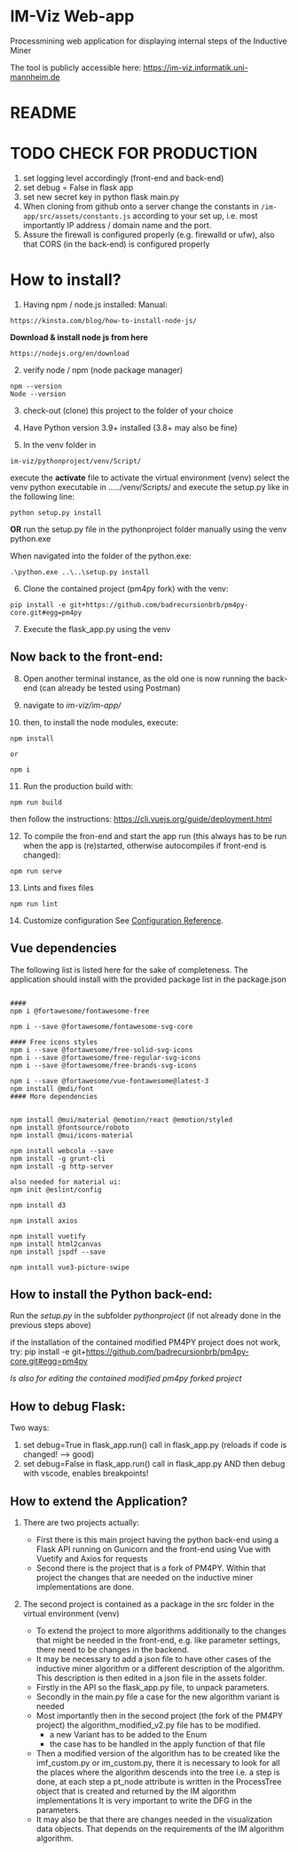 # IM-Viz Web-app
Processmining web application for displaying internal steps of the Inductive Miner

The tool is publicly accessible here: https://im-viz.informatik.uni-mannheim.de

# README

# TODO CHECK FOR PRODUCTION
1. set logging level accordingly (front-end and back-end)
2. set debug = False in flask app 
3. set new secret key in python flask main.py
4. When cloning from github onto a server change the constants in `/im-app/src/assets/constants.js` according to your set up, i.e. most importantly IP address / domain name and the port.  
5. Assure the firewall is configured properly (e.g. firewalld or ufw), also that CORS (in the back-end) is configured properly

# How to install? 
1. Having npm / node.js installed: 
Manual:
```
https://kinsta.com/blog/how-to-install-node-js/
```

**Download & install node js from here**
```
https://nodejs.org/en/download
```
2. verify node / npm (node package manager)
```
npm --version
Node --version
```

3. check-out (clone) this project to the folder of your choice 

4. Have Python version 3.9+ installed (3.8+ may also be fine)
5. In the venv folder in 
```
im-viz/pythonproject/venv/Script/
```
execute the **activate** file to activate the virtual environment (venv)
select the venv python executable in ...../venv/Scripts/ and execute the setup.py like in the following line: 
```
python setup.py install
```
**OR**
run the setup.py file in the pythonproject folder manually using the venv python.exe

When navigated into the folder of the python.exe: 
```
.\python.exe ..\..\setup.py install
```

6. Clone the contained project (pm4py fork) with the venv:
```
pip install -e git+https://github.com/badrecursionbrb/pm4py-core.git#egg=pm4py
```
7. Execute the flask_app.py using the venv 

## Now back to the front-end: 
8. Open another terminal instance, as the old one is now running the back-end (can already be tested using Postman)
9. navigate to 
*im-viz/im-app/*

10. then, to install the node modules, execute:
```
npm install 

or 

npm i
```


11. Run the production build with: 
```
npm run build
```
then follow the instructions: https://cli.vuejs.org/guide/deployment.html


12. To compile the fron-end and start the app run (this always has to be run when the app is (re)started, otherwise autocompiles if front-end is changed): 
```
npm run serve
```

13. Lints and fixes files
```
npm run lint
```

14. Customize configuration
See [Configuration Reference](https://cli.vuejs.org/config/).


## Vue dependencies

The following list is listed here for the sake of completeness. The application should install with the provided package list in the package.json
```

####
npm i @fortawesome/fontawesome-free

npm i --save @fortawesome/fontawesome-svg-core

#### Free icons styles
npm i --save @fortawesome/free-solid-svg-icons
npm i --save @fortawesome/free-regular-svg-icons
npm i --save @fortawesome/free-brands-svg-icons

npm i --save @fortawesome/vue-fontawesome@latest-3
npm install @mdi/font
#### More dependencies


npm install @mui/material @emotion/react @emotion/styled
npm install @fontsource/roboto 
npm install @mui/icons-material

npm install webcola --save
npm install -g grunt-cli
npm install -g http-server

also needed for material ui: 
npm init @eslint/config

npm install d3

npm install axios

npm install vuetify
npm install html2canvas
npm install jspdf --save

npm install vue3-picture-swipe
```

## How to install the Python back-end: 

Run the *setup.py* in the subfolder *pythonproject* (if not already done in the previous steps above)

 if the installation of the contained modified PM4PY project does not work, try: pip install -e git+https://github.com/badrecursionbrb/pm4py-core.git#egg=pm4py

*Is also for editing the contained modified pm4py forked project* 

## How to debug Flask: 

Two ways: 
1. set debug=True in flask_app.run() call in flask_app.py (reloads if code is changed! --> good)
2. set debug=False in flask_app.run() call in flask_app.py AND then debug with vscode, enables breakpoints! 


## How to extend the Application? 

1. There are two projects actually: 
    - First there is this main project having the python back-end using a Flask API running on Gunicorn 
        and the front-end using Vue with Vuetify and Axios for requests  
    - Second there is the project that is a fork of PM4PY. Within that project the changes that 
        are needed on the inductive miner implementations are done. 

2. The second project is contained as a package in the src folder in the virtual environment (venv)
    - To extend the project to more algorithms additionally to the changes that might be needed in 
    the front-end, e.g. like parameter settings, there need to be changes in the backend. 
    - It may be necessary to add a json file to have other cases of the inductive miner algorithm 
        or a different description of the algorithm. This description is then edited in a json file 
        in the assets folder.  
    - Firstly in the API so the flask_app.py file, to unpack parameters. 
    - Secondly in the main.py file a case for the new algorithm variant is needed   
    - Most importantly then in the second project (the fork of the PM4PY project) the 
        algorithm_modified_v2.py file has to be modified.
        - a new Variant has to be added to the Enum 
        - the case has to be handled in the apply function of that file 
    - Then a modified version of the algorithm has to be created like the imf_custom.py or 
        im_custom.py, there it is necessary to look for all the places where the algorithm descends
        into the tree i.e. a step is done, at each step a pt_node attribute is written in the 
        ProcessTree object that is created and returned by the IM algorithm implementations
        It is very important to write the DFG in the parameters. 
    - It may also be that there are changes needed in the visualization data objects. That depends 
        on the requirements of the IM algorithm algorithm. 

